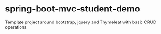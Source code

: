 # spring-boot-mvc-student-demo
Template project around bootstrap, jquery and Thymeleaf with basic CRUD operations 
